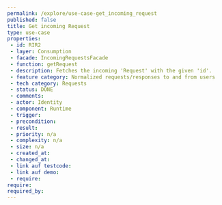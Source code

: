 ```yaml
---
permalink: /explore/use-case-get_incoming_request
published: false
title: Get incoming Request
type: use-case
properties:
 - id: RIR2
 - layer: Consumption
 - facade: IncomingRequestsFacade
 - function: getRequest
 - description: Fetches the incoming 'Request' with the given 'id'.
 - feature category: Normalized requests/responses to and from users
 - tech category: Requests
 - status: DONE
 - comments: 
 - actor: Identity
 - component: Runtime
 - trigger: 
 - precondition: 
 - result: 
 - priority: n/a
 - complexity: n/a
 - size: n/a
 - created_at: 
 - changed_at: 
 - link auf testcode: 
 - link auf demo: 
 - require: 
require:
required_by:
---
```

